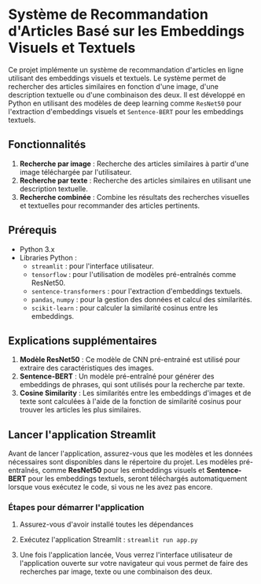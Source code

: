 # **Système de Recommandation d'Articles Basé sur les Embeddings Visuels et Textuels**

Ce projet implémente un système de recommandation d'articles en ligne utilisant des embeddings visuels et textuels. Le système permet de rechercher des articles similaires en fonction d'une image, d'une description textuelle ou d'une combinaison des deux. Il est développé en Python en utilisant des modèles de deep learning comme `ResNet50` pour l'extraction d'embeddings visuels et `Sentence-BERT` pour les embeddings textuels.

## **Fonctionnalités**

1. **Recherche par image** : Recherche des articles similaires à partir d'une image téléchargée par l'utilisateur.
2. **Recherche par texte** : Recherche des articles similaires en utilisant une description textuelle.
3. **Recherche combinée** : Combine les résultats des recherches visuelles et textuelles pour recommander des articles pertinents.

## **Prérequis**

- Python 3.x
- Libraries Python :
  - `streamlit` : pour l'interface utilisateur.
  - `tensorflow` : pour l'utilisation de modèles pré-entraînés comme ResNet50.
  - `sentence-transformers` : pour l'extraction d'embeddings textuels.
  - `pandas`, `numpy` : pour la gestion des données et calcul des similarités.
  - `scikit-learn` : pour calculer la similarité cosinus entre les embeddings.

## **Explications supplémentaires**
1. **Modèle ResNet50** : Ce modèle de CNN pré-entrainé est utilisé pour extraire des caractéristiques des images.
2. **Sentence-BERT** : Un modèle pré-entraîné pour générer des embeddings de phrases, qui sont utilisés pour la recherche par texte.
3. **Cosine Similarity** : Les similarités entre les embeddings d'images et de texte sont calculées à l'aide de la fonction de similarité cosinus pour trouver les articles les plus similaires.

## **Lancer l'application Streamlit**

Avant de lancer l'application, assurez-vous que les modèles et les données nécessaires sont disponibles dans le répertoire du projet. Les modèles pré-entraînés, comme **ResNet50** pour les embeddings visuels et **Sentence-BERT** pour les embeddings textuels, seront téléchargés automatiquement lorsque vous exécutez le code, si vous ne les avez pas encore.

### **Étapes pour démarrer l'application**

1. Assurez-vous d'avoir installé toutes les dépendances
2. Exécutez l'application Streamlit :
`streamlit run app.py`

3. Une fois l'application lancée, Vous verrez l'interface utilisateur de l'application ouverte sur votre navigateur qui vous permet de faire des recherches par image, texte ou une combinaison des deux.
